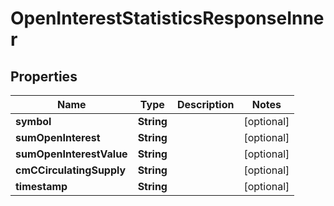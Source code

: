 

# OpenInterestStatisticsResponseInner


## Properties

| Name | Type | Description | Notes |
|------------ | ------------- | ------------- | -------------|
|**symbol** | **String** |  |  [optional] |
|**sumOpenInterest** | **String** |  |  [optional] |
|**sumOpenInterestValue** | **String** |  |  [optional] |
|**cmCCirculatingSupply** | **String** |  |  [optional] |
|**timestamp** | **String** |  |  [optional] |



